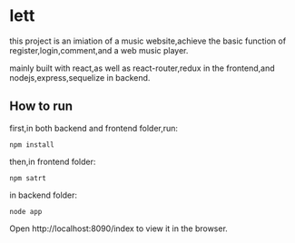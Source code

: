 # lett

this project is an imiation of a music website,achieve the basic function of register,login,comment,and a web music player.

mainly built with react,as well as react-router,redux in the frontend,and nodejs,express,sequelize in backend.

## How to run

first,in both backend and frontend folder,run:

`npm install`

then,in frontend folder:

`npm satrt`

in backend folder:

`node app`

Open http://localhost:8090/index to view it in the browser.
